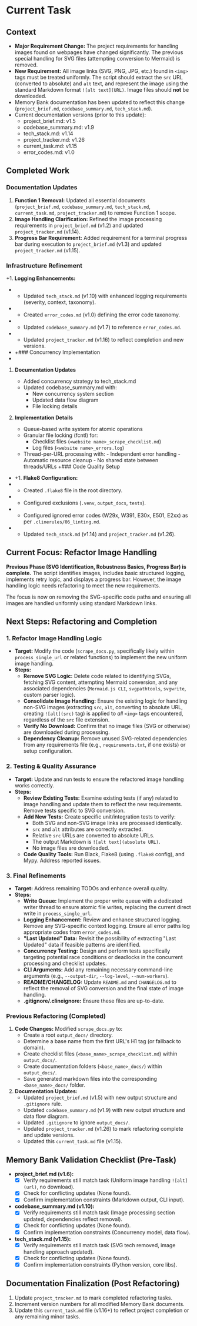 # Current Task

## Context

- **Major Requirement Change:** The project requirements for handling images found on webpages have changed significantly. The previous special handling for SVG files (attempting conversion to Mermaid) is removed.
- **New Requirement:** All image links (SVG, PNG, JPG, etc.) found in `<img>` tags must be treated uniformly. The script should extract the `src` URL (converted to absolute) and `alt` text, and represent the image using the standard Markdown format `![alt text](URL)`. Image files should **not** be downloaded.
- Memory Bank documentation has been updated to reflect this change (`project_brief.md`, `codebase_summary.md`, `tech_stack.md`).
- Current documentation versions (prior to this update):
  - project_brief.md: v1.5
  - codebase_summary.md: v1.9
  - tech_stack.md: v1.14
  - project_tracker.md: v1.26
  - current_task.md: v1.15
  - error_codes.md: v1.0

## Completed Work

### Documentation Updates

1.  **Function 1 Removal:** Updated all essential documents (`project_brief.md`, `codebase_summary.md`, `tech_stack.md`, `current_task.md`, `project_tracker.md`) to remove Function 1 scope.
2.  **Image Handling Clarification:** Refined the image processing requirements in `project_brief.md` (v1.2) and updated `project_tracker.md` (v1.14).
3.  **Progress Bar Requirement:** Added requirement for a terminal progress bar during execution to `project_brief.md` (v1.3) and updated `project_tracker.md` (v1.15).

### Infrastructure Refinement

+1. **Logging Enhancements:**

- - Updated `tech_stack.md` (v1.10) with enhanced logging requirements (severity, context, taxonomy).
- - Created `error_codes.md` (v1.0) defining the error code taxonomy.
- - Updated `codebase_summary.md` (v1.7) to reference `error_codes.md`.
- - Updated `project_tracker.md` (v1.16) to reflect completion and new versions.
- +### Concurrency Implementation
-

1. **Documentation Updates**

   - Added concurrency strategy to tech_stack.md
   - Updated codebase_summary.md with:
     - New concurrency system section
     - Updated data flow diagram
     - File locking details

2. **Implementation Details**
   - Queue-based write system for atomic operations
   - Granular file locking (fcntl) for:
     - Checklist files (`<website name>_scrape_checklist.md`)
     - Log files (`<website name>_errors.log`)
   - Thread-per-URL processing with: - Independent error handling - Automatic resource cleanup - No shared state between threads/URLs
     +### Code Quality Setup

- +1. **Flake8 Configuration:**
- - Created `.flake8` file in the root directory.
- - Configured exclusions (`.venv`, `output_docs`, `tests`).
- - Configured ignored error codes (W29x, W391, E30x, E501, E2xx) as per `.clinerules/06_linting.md`.
- - Updated `tech_stack.md` (v1.14) and `project_tracker.md` (v1.26).

## Current Focus: Refactor Image Handling

**Previous Phase (SVG Identification, Robustness Basics, Progress Bar) is complete.** The script identifies images, includes basic structured logging, implements retry logic, and displays a progress bar. However, the image handling logic needs refactoring to meet the new requirements.

The focus is now on removing the SVG-specific code paths and ensuring all images are handled uniformly using standard Markdown links.

## Next Steps: Refactoring and Completion

### 1. Refactor Image Handling Logic

- **Target:** Modify the code (`scrape_docs.py`, specifically likely within `process_single_url` or related functions) to implement the new uniform image handling.
- **Steps:**
  - **Remove SVG Logic:** Delete code related to identifying SVGs, fetching SVG content, attempting Mermaid conversion, and any associated dependencies (`Mermaid.js CLI`, `svgpathtools`, `svgwrite`, custom parser logic).
  - **Consolidate Image Handling:** Ensure the existing logic for handling non-SVG images (extracting `src`, `alt`, converting to absolute URL, creating `![alt](src)` tag) is applied to _all_ `<img>` tags encountered, regardless of the `src` file extension.
  - **Verify No Download:** Confirm that no image files (SVG or otherwise) are downloaded during processing.
  - **Dependency Cleanup:** Remove unused SVG-related dependencies from any requirements file (e.g., `requirements.txt`, if one exists) or setup configuration.

### 2. Testing & Quality Assurance

- **Target:** Update and run tests to ensure the refactored image handling works correctly.
- **Steps:**
  - **Review Existing Tests:** Examine existing tests (if any) related to image handling and update them to reflect the new requirements. Remove tests specific to SVG conversion.
  - **Add New Tests:** Create specific unit/integration tests to verify:
    - Both SVG and non-SVG image links are processed identically.
    - `src` and `alt` attributes are correctly extracted.
    - Relative `src` URLs are converted to absolute URLs.
    - The output Markdown is `![alt text](absolute URL)`.
    - No image files are downloaded.
  - **Code Quality Tools:** Run Black, Flake8 (using `.flake8` config), and Mypy. Address reported issues.

### 3. Final Refinements

- **Target:** Address remaining TODOs and enhance overall quality.
- **Steps:**
  - **Write Queue:** Implement the proper write queue with a dedicated writer thread to ensure atomic file writes, replacing the current direct write in `process_single_url`.
  - **Logging Enhancement:** Review and enhance structured logging. Remove any SVG-specific context logging. Ensure all error paths log appropriate codes from `error_codes.md`.
  - **"Last Updated" Data:** Revisit the possibility of extracting "Last Updated" data if feasible patterns are identified.
  - **Concurrency Testing:** Design and perform tests specifically targeting potential race conditions or deadlocks in the concurrent processing and checklist updates.
  - **CLI Arguments:** Add any remaining necessary command-line arguments (e.g., `--output-dir`, `--log-level`, `--num-workers`).
  - **README/CHANGELOG:** Update `README.md` and `CHANGELOG.md` to reflect the removal of SVG conversion and the final state of image handling.
  - **.gitignore/.clineignore:** Ensure these files are up-to-date.

### Previous Refactoring (Completed)

1.  **Code Changes:** Modified `scrape_docs.py` to:
    - Create a root `output_docs/` directory.
    - Determine a base name from the first URL's H1 tag (or fallback to domain).
    - Create checklist files (`<base_name>_scrape_checklist.md`) within `output_docs/`.
    - Create documentation folders (`<base_name>_docs/`) within `output_docs/`.
    - Save generated markdown files into the corresponding `<base_name>_docs/` folder.
2.  **Documentation Updates:**
    - Updated `project_brief.md` (v1.5) with new output structure and `.gitignore` rule.
    - Updated `codebase_summary.md` (v1.9) with new output structure and data flow diagram.
    - Updated `.gitignore` to ignore `output_docs/`.
    - Updated `project_tracker.md` (v1.26) to mark refactoring complete and update versions.
    - Updated this `current_task.md` file (v1.15).

## Memory Bank Validation Checklist (Pre-Task)

- **project_brief.md (v1.6):**
  - [x] Verify requirements still match task (Uniform image handling `![alt](url)`, no download).
  - [x] Check for conflicting updates (None found).
  - [x] Confirm implementation constraints (Markdown output, CLI input).
- **codebase_summary.md (v1.10):**
  - [x] Verify requirements still match task (Image processing section updated, dependencies reflect removal).
  - [x] Check for conflicting updates (None found).
  - [x] Confirm implementation constraints (Concurrency model, data flow).
- **tech_stack.md (v1.15):**
  - [x] Verify requirements still match task (SVG tech removed, image handling approach updated).
  - [x] Check for conflicting updates (None found).
  - [x] Confirm implementation constraints (Python version, core libs).

## Documentation Finalization (Post Refactoring)

1.  Update `project_tracker.md` to mark completed refactoring tasks.
2.  Increment version numbers for all modified Memory Bank documents.
3.  Update this `current_task.md` file (v1.16+) to reflect project completion or any remaining minor tasks.
